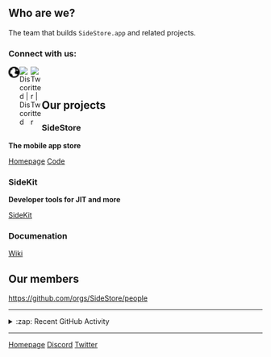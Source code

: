 <!-- 
Docs: How to use GitHub README and actions to auto-generate embedded content.
https://github.com/anuraghazra/github-readme-stats
https://www.youtube.com/watch?v=n6d4KHSKqGk
https://github.com/rahuldkjain/github-profile-readme-generator
 -->

## Who are we?

The team that builds `SideStore.app` and related projects.

### Connect with us:

<!--
[![Website](https://img.shields.io/website?label=sidestore.io&style=for-the-badge&url=https://sidestore.io)](https://sidestore.io)
[![Twitter Follow](https://img.shields.io/twitter/follow/sidestore_io?color=1DA1F2&logo=twitter&style=for-the-badge)](https://twitter.com/intent/follow?original_referer=https%3A%2F%2Fgithub.com%2Fsidestore&screen_name=sidestore)
[![GitHub Followers](https://img.shields.io/github/followers/sidestore?style=for-the-badge)]()
[![GitHub Sponsors](https://img.shields.io/github/sponsors/sidestore?style=for-the-badge
)]() 
-->

[<img align="left" alt="sidestore.io" width="22px" src="https://raw.githubusercontent.com/iconic/open-iconic/master/svg/globe.svg" />][website]
[<img align="left" alt="Discord | Discord" width="22px" src="https://cdn.jsdelivr.net/npm/simple-icons@v3/icons/discord.svg" />][discord]
[<img align="left" alt="Twitter | Twitter" width="22px" src="https://cdn.jsdelivr.net/npm/simple-icons@v3/icons/twitter.svg" />][twitter]

<br />
<br />

## Our projects

### SideStore

__The mobile app store__

[Homepage][website]
[Code][git.sidestore]

### SideKit

__Developer tools for JIT and more__

[SideKit][git.sidekit]

### Documenation

[Wiki][wiki]

## Our members

https://github.com/orgs/SideStore/people

---

<details>
  <summary>:zap: Recent GitHub Activity</summary>

<!--START_SECTION:activity-->
1. ❗️ Opened issue [#19](https://github.com/SideStore/Community-Source/issues/19) in [SideStore/Community-Source](https://github.com/SideStore/Community-Source)
2. 🗣 Commented on [#286](https://github.com/SideStore/SideStore/issues/286) in [SideStore/SideStore](https://github.com/SideStore/SideStore)
3. 🗣 Commented on [#286](https://github.com/SideStore/SideStore/issues/286) in [SideStore/SideStore](https://github.com/SideStore/SideStore)
4. 🗣 Commented on [#286](https://github.com/SideStore/SideStore/issues/286) in [SideStore/SideStore](https://github.com/SideStore/SideStore)
5. 🗣 Commented on [#286](https://github.com/SideStore/SideStore/issues/286) in [SideStore/SideStore](https://github.com/SideStore/SideStore)
6. 🗣 Commented on [#286](https://github.com/SideStore/SideStore/issues/286) in [SideStore/SideStore](https://github.com/SideStore/SideStore)
7. 🗣 Commented on [#286](https://github.com/SideStore/SideStore/issues/286) in [SideStore/SideStore](https://github.com/SideStore/SideStore)
8. ❗️ Opened issue [#286](https://github.com/SideStore/SideStore/issues/286) in [SideStore/SideStore](https://github.com/SideStore/SideStore)
9. 🗣 Commented on [#274](https://github.com/SideStore/SideStore/issues/274) in [SideStore/SideStore](https://github.com/SideStore/SideStore)
10. 🗣 Commented on [#2](https://github.com/SideStore/SideKit/issues/2) in [SideStore/SideKit](https://github.com/SideStore/SideKit)
11. 🗣 Commented on [#284](https://github.com/SideStore/SideStore/issues/284) in [SideStore/SideStore](https://github.com/SideStore/SideStore)
12. 🗣 Commented on [#284](https://github.com/SideStore/SideStore/issues/284) in [SideStore/SideStore](https://github.com/SideStore/SideStore)
13. ❗️ Closed issue [#285](https://github.com/SideStore/SideStore/issues/285) in [SideStore/SideStore](https://github.com/SideStore/SideStore)
14. 🗣 Commented on [#285](https://github.com/SideStore/SideStore/issues/285) in [SideStore/SideStore](https://github.com/SideStore/SideStore)
15. ❗️ Closed issue [#284](https://github.com/SideStore/SideStore/issues/284) in [SideStore/SideStore](https://github.com/SideStore/SideStore)
16. 🗣 Commented on [#284](https://github.com/SideStore/SideStore/issues/284) in [SideStore/SideStore](https://github.com/SideStore/SideStore)
17. 🗣 Commented on [#285](https://github.com/SideStore/SideStore/issues/285) in [SideStore/SideStore](https://github.com/SideStore/SideStore)
18. ❗️ Opened issue [#285](https://github.com/SideStore/SideStore/issues/285) in [SideStore/SideStore](https://github.com/SideStore/SideStore)
19. 🗣 Commented on [#284](https://github.com/SideStore/SideStore/issues/284) in [SideStore/SideStore](https://github.com/SideStore/SideStore)
20. ❗️ Opened issue [#284](https://github.com/SideStore/SideStore/issues/284) in [SideStore/SideStore](https://github.com/SideStore/SideStore)
<!--END_SECTION:activity-->

</details>

---

[Homepage][patreon] [Discord][discord] [Twitter][twitter]

<!--
- [Patreon][patreon]
- [OpenCollective][opencollective]
- [YouTube][youtube]
-->

[website]: https://sidestore.io
[wiki]: https://wiki.sidestore.io
[twitter]: https://twitter.com/sidestore_io
[discord]: https://discord.gg/CacsuuzsBq
[youtube]: https://youtube.com/TODO
[patreon]: https://www.patreon.com/SideStore
[opencollective]: https://opencollective.com/TODO
[git.sidestore]: https://github.com/SideStore/SideStore/
[git.sidekit]: https://github.com/SideStore/SideKit

